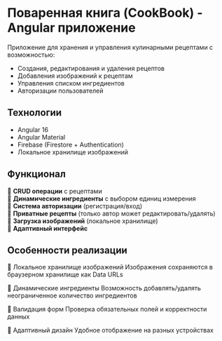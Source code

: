 # Поваренная книга (CookBook) - Angular приложение

Приложение для хранения и управления кулинарными рецептами с возможностью:
- Создания, редактирования и удаления рецептов
- Добавления изображений к рецептам
- Управления списком ингредиентов
- Авторизации пользователей

## Технологии

- Angular 16
- Angular Material
- Firebase (Firestore + Authentication)
- Локальное хранилище изображений

## Функционал

🔹 **CRUD операции** с рецептами  
🔹 **Динамические ингредиенты** с выбором единиц измерения  
🔹 **Система авторизации** (регистрация/вход)  
🔹 **Приватные рецепты** (только автор может редактировать/удалять)  
🔹 **Загрузка изображений** (локальное хранилище)  
🔹 **Адаптивный интерфейс**

## Особенности реализации
📌 Локальное хранилище изображений
Изображения сохраняются в браузерном хранилище как Data URLs

📌 Динамические ингредиенты
Возможность добавлять/удалять неограниченное количество ингредиентов

📌 Валидация форм
Проверка обязательных полей и корректности данных

📌 Адаптивный дизайн
Удобное отображение на разных устройствах
